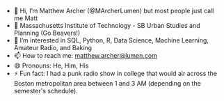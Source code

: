 - 👋 Hi, I’m Matthew Archer (@MArcherLumen) but most people just call me Matt
- 🏫 Massachusetts Institute of Technology - SB Urban Studies and Planning (Go Beavers!)
- 👀 I’m interested in SQL, Python, R, Data Science, Machine Learning, Amateur Radio, and Baking
- 📫 How to reach me: matthew.archer@lumen.com
- 😄 Pronouns: He, Him, His 
- ⚡ Fun fact: I had a punk radio show in college that would air across the Boston metropolitan area between 1 and 3 AM (depending on the semester's schedule). 

<!---
MArcherLumen/MArcherLumen is a ✨ special ✨ repository because its `README.md` (this file) appears on your GitHub profile.
You can click the Preview link to take a look at your changes.
--->
